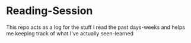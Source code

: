 # Reading-Session
This repo acts as a log for the stuff I read the past days-weeks and helps me keeping track of what I've actually seen-learned
